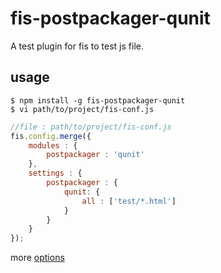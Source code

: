 # fis-postpackager-qunit

A test plugin for fis to test js file.

## usage

    $ npm install -g fis-postpackager-qunit
    $ vi path/to/project/fis-conf.js

```javascript
//file : path/to/project/fis-conf.js
fis.config.merge({
    modules : {
        postpackager : 'qunit'
    },
    settings : {
        postpackager : {
            qunit: {
                all : ['test/*.html']
            }
        }
    }
});
```
more [options](https://github.com/gruntjs/grunt-contrib-qunit)

